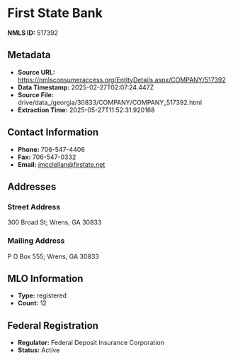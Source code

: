 # First State Bank

**NMLS ID:** 517392

## Metadata
- **Source URL:** https://nmlsconsumeraccess.org/EntityDetails.aspx/COMPANY/517392
- **Data Timestamp:** 2025-02-27T02:07:24.447Z
- **Source File:** drive/data_/georgia/30833/COMPANY/COMPANY_517392.html
- **Extraction Time:** 2025-05-27T11:52:31.920168

## Contact Information
- **Phone:** 706-547-4406
- **Fax:** 706-547-0332
- **Email:** jmcclellan@firstate.net

## Addresses
### Street Address
300 Broad St; Wrens, GA 30833

### Mailing Address
P O Box 555; Wrens, GA 30833

## MLO Information
- **Type:** registered
- **Count:** 12

## Federal Registration
- **Regulator:** Federal Deposit Insurance Corporation
- **Status:** Active
